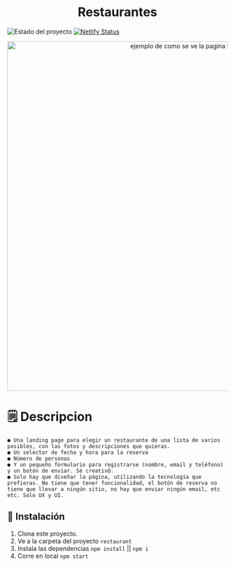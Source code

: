 <h1 align='center'>Restaurantes</h1>

![Estado del proyecto](https://img.shields.io/badge/ESTADO-%20COMPLETO-green)
[![Netlify Status](https://api.netlify.com/api/v1/badges/9fdf004a-241c-4633-a87d-1b42ac8f4fc5/deploy-status)](https://luis-enrique-diaz.netlify.app/)

<p align='center'>
        <img  width=800 align=center src='./public/assets/readme.png' alt='ejemplo de como se ve la pagina login' />
<p/>

# 🗒️ Descripcion

    ● Una landing page para elegir un restaurante de una lista de varios posibles, con las fotos y descripciones que quieras.
    ● Un selector de fecha y hora para la reserva
    ● Número de personas
    ● Y un pequeño formulario para registrarse (nombre, email y teléfono) y un botón de enviar. Sé creativ@.
    ● Solo hay que diseñar la página, utilizando la tecnología que prefieras. No tiene que tener funcionalidad, el botón de reserva no tiene que llevar a ningún sitio, no hay que enviar ningún email, etc etc. Solo UX y UI.

## 🚀 Instalación

1. Clona este proyecto.
2. Ve a la carpeta del proyecto
   `restaurant`
3. Instala las dependencias
   `npm install` || `npm i`
4. Corre en local
   `npm start`
